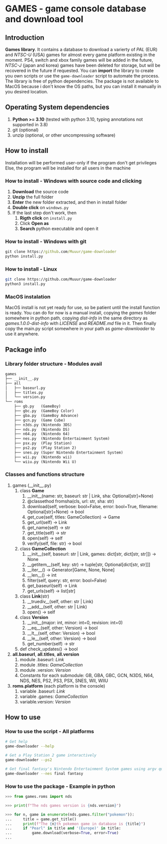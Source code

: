 # GAMES - game console database and download tool

## Introduction

__Games library__. It contains a database to download a varierty of _PAL_ (EUR) and
_NTSC-U_ (USA) games for almost every game platform existing in the moment. PS4,
switch and xbox family games will be added in the future, _NTSC-J_ (japan and
korea) games have been deleted for storage, but will be recovered in the future
if requested.
You can __import__ the library to create you own scripts or use the `game-downloader`
script to automate the process. The library is free of python dependencies.
The package is not available to MacOS because i don't know the OS paths, but you can
install it manually in you desired location.

## Operating System dependencies
1. __Python >= 3.10__ (tested with python 3.10, typing annotations not supported in 3.8)
2. git (optional)
3. unzip (optional, or other uncompressing software)

## How to install

Installation will be performed user-only if the program don't get privileges
Else, the program will be installed for all users in the machine

### How to install - Windows with source code and clicking
1. __Download__ the source code
2. __Unzip__ the full folder
3. __Enter__ the new folder extracted, and then in install folder
4. __Double click__ on `windows.py`
5. If the last step don't work, then
	1. __Rigth click__ on `install.py`
	2. Click __Open as__
	3. __Search__ python executable and open it

### How to install - Windows with git
```cmd
git clone https://github.com/Muuur/game-downloader
python install.py
```

### How to install - Linux
```bash
git clone https://github.com/Muuur/game-downloader
python3 install.py
```

### MacOS instalation
MacOS install is not yet ready for use, so be patient until the install function is
ready. You can do for now is a manual install, copying the _games_ folder somewhere
in python path, copying _dist-info_ in the same directory as _games.1.0.0-dist-info_
with _LICENSE_ and _README.md_ file in it. Then finally copy the main.py script
somewhere in your path as _game-downloader_ to use it anywhere.

## Package info

### Library folder structure - Modules avail
```md
games
├── __init__.py
├── all
│	├── baseurl.py
│	├── titles.py
│	└── version.py
└── roms
	├── gb.py	(GameBoy)
	├── gbc.py	(GameBoy Color)
	├── gba.py	(GameBoy Advance)
	├── gcn.py	(Game Cube)
	├── n3ds.py	(Nintendo 3DS)
	├── nds.py	(Nintendo DS)
	├── n64.py	(Nintendo 64)
	├── nes.py	(Nintendo Entertainment System)
	├── psx.py	(Play Station)
	├── ps2.py	(Play Station 2)
	├── snes.py	(Super Nintendo Entertainment System)
	├── wii.py	(Nintendo wii)
	└── wiiu.py	(Nintendo Wii U)
```

### Classes and functions structure
1. games (\_\_init\_\_.py)
	1. class __Game__
		1. \_\_init\_\_(name: str, baseurl: str | Link, sha: Optional[str]=None)
		2. @classethod fromsha(cls, url: str, sha: str)
		3. download(self, verbose: bool=False, error: bool=True, filename: Optional[str]=None) -> bool
		4. get_cue(self, titles: GameCollection) -> Game
		5. get_url(self) -> Link
		6. get_name(self) -> str
		7. get_title(self) -> str
		8. open(self) -> self
		9. verify(self, file: str) -> bool
	2. class __GameCollection__
		1. \_\_init\_\_(self, baseurl: str | Link, games: dict[str, dict[str, str]]) -> None
		2. \_\_getitem\_\_(self, key: str) -> tuple[str, Optional[dict[str, str]]]
		3. \_\_iter\_\_() -> Generator[Game, None, None]
		4. \_\_len\_\_() -> int
		5. filter(self, query: str, error: bool=False)
		6. get_baseurl(self) -> Link
		7. get_urls(self) -> list[str]
	3. class __Link__(str)
		1. \_\_truediv\_\_(self, other: str | Link)
		2. \_\_add\_\_(self, other: str | Link)
		3. open() -> self
	4. class __Version__
		1. \_\_init\_\_(major: int, minor: int=0, revision: int=0)
		2. \_\_eq\_\_(self, other: Version) -> bool
		3. \_\_lt\_\_(self, other: Version) -> bool
		4. \_\_le\_\_(self, other: Version) -> bool
		5. get_number(self) -> str
	5. def check_updates() -> bool
2. __all.baseurl__, __all.titles__, __all.version__
	1. module .baseurl: _Link_
	2. module .titles:  _GameCollection_
	3. module .version: _Version_
	4. Constants for each submodule: GB, GBA, GBC, GCN, N3DS, N64, NDS, NES, PS2, PS3, PSX, SNES, WII, WIIU
3. __roms.platform__ (each platform is the console)
	1. variable .baseurl: _Link_
	2. variable .games:   _GameCollection_
	3. variable.version: _Version_

## How to use

### How to use the script - All platforms
```bash
# Get help
game-downloader --help

# Get a Play Station 2 game interactively
game-downloader --ps2

# Get final fantasy's Nintendo Entertainment System games using argv query string (quotes not needed)
game-downloader --nes final fantasy
```

### How to use the package - Example in python
```python
>>> from games.roms import nds

>>> print(f"The nds games version is {nds.version}")

>>> for n, game in enumerate(nds.games.filter("pokemon")):
... 	title = game.get_title()
... 	print(f"The {n}th pokemon game in database is {title}")
... 	if "Pearl" in title and '(Europe)' in title:
... 		game.download(verbose=True, error=True)
...
```
